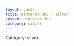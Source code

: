 ```yaml
---
layout: cards
title: Nintendo 3DS - silver
system: nintendo-3ds
category: silver
---
```

<div class="alert alert-secondary mb-4"><span class="i18n innerHTML-category">Category: </span><span class="i18n innerHTML-cat-silver">silver</span></div>
